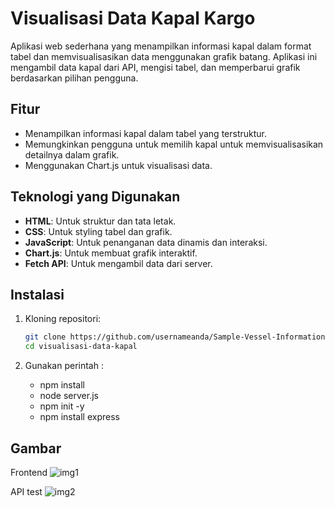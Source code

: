 # Visualisasi Data Kapal Kargo

Aplikasi web sederhana yang menampilkan informasi kapal dalam format tabel dan memvisualisasikan data menggunakan grafik batang. Aplikasi ini mengambil data kapal dari API, mengisi tabel, dan memperbarui grafik berdasarkan pilihan pengguna.

## Fitur

- Menampilkan informasi kapal dalam tabel yang terstruktur.
- Memungkinkan pengguna untuk memilih kapal untuk memvisualisasikan detailnya dalam grafik.
- Menggunakan Chart.js untuk visualisasi data.

## Teknologi yang Digunakan

- **HTML**: Untuk struktur dan tata letak.
- **CSS**: Untuk styling tabel dan grafik.
- **JavaScript**: Untuk penanganan data dinamis dan interaksi.
- **Chart.js**: Untuk membuat grafik interaktif.
- **Fetch API**: Untuk mengambil data dari server.

## Instalasi

1. Kloning repositori:

   ```bash
   git clone https://github.com/usernameanda/Sample-Vessel-Information-.git
   cd visualisasi-data-kapal
2. Gunakan perintah :

   - npm install
   - node server.js
   - npm init -y
   - npm install express
     
## Gambar
Frontend
![img1](https://github.com/user-attachments/assets/c0acc51c-3abb-4d3f-a508-9dfa88a8d3f4)

API test
![img2](https://github.com/user-attachments/assets/c70263bf-fcd9-419f-8743-37c5b8f2f978)


